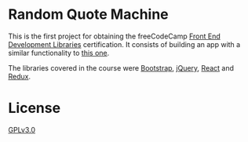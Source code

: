 # Random Quote Machine
This is the first project for obtaining the freeCodeCamp [Front End
Development Libraries](https://www.freecodecamp.org/learn/front-end-development-libraries/)
certification. It consists of building an app with a similar
functionality to [this one](https://random-quote-machine.freecodecamp.rocks/).

The libraries covered in the course were [Bootstrap](https://getbootstrap.com/),
[jQuery](https://jquery.com/), [React](https://reactjs.org/) and
[Redux](https://redux.js.org/).

# License
[GPLv3.0](./LICENSE)

